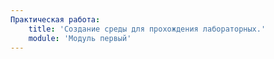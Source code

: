 ```yaml
---
Практическая работа:
    title: 'Создание среды для прохождения лабораторных.'
    module: 'Модуль первый'
---
```

